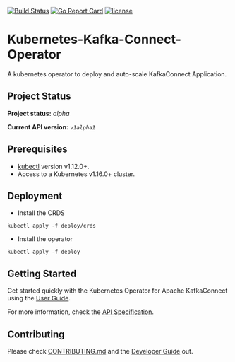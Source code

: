 [![Build Status](https://api.travis-ci.org/AmadeusITGroup/Kubernetes-Kafka-Connect-Operator.svg?branch=master)](https://api.travis-ci.org/AmadeusITGroup/Kubernetes-Kafka-Connect-Operator.svg?branch=master)
[![Go Report Card](https://goreportcard.com/badge/github.com/amadeusitgroup/Kubernetes-Kafka-Connect-Operator)](https://goreportcard.com/report/github.com/amadeusitgroup/Kubernetes-Kafka-Connect-Operator)
[![license](https://img.shields.io/github/license/AmadeusITGroup/Kubernetes-Kafka-Connect-Operator.svg?style=flat-square)](LICENSE)

# Kubernetes-Kafka-Connect-Operator

A kubernetes operator to deploy and auto-scale KafkaConnect Application.

## Project Status

**Project status:** *alpha*

**Current API version:** *`v1alpha1`*

## Prerequisites

- [kubectl][kubectl_tool] version v1.12.0+.
- Access to a Kubernetes v1.16.0+ cluster.

## Deployment
 - Install the CRDS
```
kubectl apply -f deploy/crds
```
 - Install the operator
```
kubectl apply -f deploy
```

## Getting Started

Get started quickly with the Kubernetes Operator for Apache KafkaConnect using the [User Guide](docs/user-guide.md).

For more information, check the [API Specification](docs/api-docs.md).


## Contributing

Please check [CONTRIBUTING.md](CONTRIBUTING.md) and the [Developer Guide](docs/developer-guide.md) out.


[kubectl_tool]:https://kubernetes.io/docs/tasks/tools/install-kubectl/

